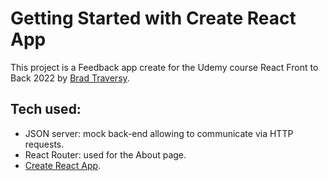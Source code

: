 # Getting Started with Create React App

This project is a Feedback app create for the Udemy course React Front to Back 2022 by [Brad Traversy](https://www.udemy.com/course/react-front-to-back-2022/).

## Tech used:

- JSON server: mock back-end allowing to communicate via HTTP requests.
- React Router: used for the About page.
- [Create React App](https://github.com/facebook/create-react-app).